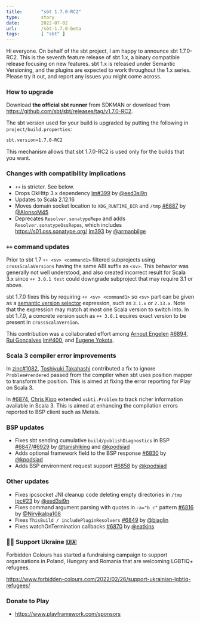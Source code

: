 ```yaml
---
title:       "sbt 1.7.0-RC2"
type:        story
date:        2022-07-02
url:         /sbt-1.7.0-beta
tags:        [ "sbt" ]
---
```


Hi everyone. On behalf of the sbt project, I am happy to announce sbt 1.7.0-RC2. This is the seventh feature release of sbt 1.x, a binary compatible release focusing on new features. sbt 1.x is released under Semantic Versioning, and the plugins are expected to work throughout the 1.x series. Please try it out, and report any issues you might come across.

<!--more-->

### How to upgrade

Download **the official sbt runner** from SDKMAN or download from <https://github.com/sbt/sbt/releases/tag/v1.7.0-RC2>.

The sbt version used for your build is upgraded by putting the following in `project/build.properties`:

```bash
sbt.version=1.7.0-RC2
```

This mechanism allows that sbt 1.7.0-RC2 is used only for the builds that you want.

### Changes with compatibility implications

- `++` is stricter. See below.
- Drops OkHttp 3.x dependency [lm#399][lm399] by [@eed3si9n][@eed3si9n]
- Updates to Scala 2.12.16
- Moves domain socket location to `XDG_RUNTIME_DIR` and `/tmp` [#6887][6887] by [@AlonsoM45][@AlonsoM45]
- Deprecates `Resolver.sonatypeRepo` and adds `Resolver.sonatypeOssRepos`, which includes https://s01.oss.sonatype.org/ [lm393][lm393] by [@armanbilge][@armanbilge]

### `++` command updates

Prior to sbt 1.7 `++ <sv> <command1>` filtered subprojects using `crossScalaVersions` having the same ABI suffix as `<sv>`. This behavior was generally not well understood, and also created incorrect result for Scala 3.x since `++ 3.0.1 test` could downgrade subproject that may require 3.1 or above.

sbt 1.7.0 fixes this by requiring `++ <sv> <command1>` so `<sv>` part can be given as a [semantic version selector](https://github.com/npm/node-semver) expression, such as `3.1.x` or `2.13.x`. Note that the expression may match at most one Scala version to switch into. In sbt 1.7.0, a concrete version such as `++ 3.0.1` equires exact version to be present in `crossScalaVersion`.

This contribution was a collaborated effort among [Arnout Engelen](https://github.com/raboof) [#6894][6894], [Rui Gonçalves](https://github.com/ruippeixotog) [lm#400][lm400], and [Eugene Yokota](https://github.com/eed3si9n).

### Scala 3 compiler error improvements

In [zinc#1082][zinc1082], [Toshiyuki Takahashi](https://github.com/tototoshi) contributed a fix to ignore `Problem#rendered` passed from the compiler when sbt uses position mapper to transform the position. This is aimed at fixing the error reporting for Play on Scala 3.

In [#6874][6874], [Chris Kipp](https://github.com/ckipp01) extended `xsbti.Problem` to track richer information available in Scala 3. This is aimed at enhancing the compilation errors reported to BSP client such as Metals.

### BSP updates

- Fixes sbt sending cumulative `build/publishDiagnostics` in BSP [#6847][6847]/[#6929][6929] by [@tanishiking][@tanishiking] and [@kpodsiad][@kpodsiad]
- Adds optional framework field to the BSP response [#6830][6830] by [@kpodsiad][@kpodsiad]
- Adds BSP environment request support [#6858][6858] by [@kpodsiad][@kpodsiad]

### Other updates

- Fixes ipcsocket JNI cleanup code deleting empty directories in `/tmp` [ipc#23][ipc23] by [@eed3si9n][@eed3si9n]
- Fixes command argument parsing with quotes in `-a="b c"` pattern [#6816][6816] by [@Nirvikalpa108][@Nirvikalpa108]
- Fixes `ThisBuild / includePluginResolvers` [#6849][6849] by [@bjaglin][@bjaglin]
- Fixes watchOnTermination callbacks [#6870][6870] by [@eatkins][@eatkins]

### 🏳️‍🌈 Support Ukraine 🇺🇦

Forbidden Colours has started a fundraising campaign to support organisations in Poland, Hungary and Romania that are welcoming LGBTIQ+ refugees.

<https://www.forbidden-colours.com/2022/02/26/support-ukrainian-lgbtiq-refugees/>

### Donate to Play

- https://www.playframework.com/sponsors

  [@eed3si9n]: https://github.com/eed3si9n
  [@Nirvikalpa108]: https://github.com/Nirvikalpa108
  [@adpi2]: https://github.com/adpi2
  [@er1c]: https://github.com/er1c
  [@eatkins]: https://github.com/eatkins
  [@dwijnand]: https://github.com/dwijnand
  [@kpodsiad]: https://github.com/kpodsiad
  [@bjaglin]: https://github.com/bjaglin
  [@tanishiking]: https://github.com/tanishiking
  [@AlonsoM45]: https://github.com/AlonsoM45
  [@armanbilge]: https://github.com/armanbilge
  [6814]: https://github.com/sbt/sbt/pull/6814
  [6816]: https://github.com/sbt/sbt/pull/6816
  [6830]: https://github.com/sbt/sbt/pull/6830
  [6849]: https://github.com/sbt/sbt/pull/6849
  [6847]: https://github.com/sbt/sbt/pull/6847
  [6874]: https://github.com/sbt/sbt/pull/6874
  [6870]: https://github.com/sbt/sbt/pull/6870
  [6858]: https://github.com/sbt/sbt/pull/6858
  [6887]: https://github.com/sbt/sbt/pull/6887
  [6894]: https://github.com/sbt/sbt/pull/6894
  [6929]: https://github.com/sbt/sbt/pull/6929
  [zinc1082]: https://github.com/sbt/zinc/pull/1082
  [lm393]: https://github.com/sbt/librarymanagement/pull/393
  [lm399]: https://github.com/sbt/librarymanagement/pull/399
  [lm400]: https://github.com/sbt/librarymanagement/pull/400
  [ipc23]: https://github.com/sbt/ipcsocket/pull/23
